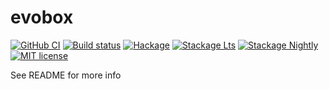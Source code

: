 # evobox

[![GitHub CI](https://github.com/Nolrai/evobox/workflows/CI/badge.svg)](https://github.com/Nolrai/evobox/actions)
[![Build status](https://img.shields.io/travis/Nolrai/evobox.svg?logo=travis)](https://travis-ci.com/Nolrai/evobox)
[![Hackage](https://img.shields.io/hackage/v/evobox.svg?logo=haskell)](https://hackage.haskell.org/package/evobox)
[![Stackage Lts](http://stackage.org/package/evobox/badge/lts)](http://stackage.org/lts/package/evobox)
[![Stackage Nightly](http://stackage.org/package/evobox/badge/nightly)](http://stackage.org/nightly/package/evobox)
[![MIT license](https://img.shields.io/badge/license-MIT-blue.svg)](LICENSE)

See README for more info
